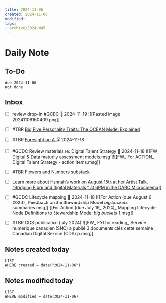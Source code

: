 ```yaml
---
title: 2024-11-06
created: 2024-11-06
modified: 
tags: 
- archive/2024-W45
---
```

# Daily Note

## To-Do
```tasks
due 2024-11-06
not done
```
## Inbox
- [ ] review drop-in #GCDC 📅 2024-11-19
      ![[Pasted image 20241106160409.png]]

- [ ] #TBR [Big Five Personality Traits: The OCEAN Model Explained](https://positivepsychology.com/big-five-personality-theory/) 
- [ ] #TBR [Foresight on AI ](https://gcxgce.sharepoint.com/teams/1000829/Shared%20Documents/Forms/AllItems.aspx?id=%2Fteams%2F1000829%2FShared%20Documents%2FDocuments%2FLearning%20%2D%20Apprentissage%2FForesight%20research%20and%20thinking%20%2D%20Recherche%20et%20r%C3%A9flexion%20de%20prospective%2FPolicy%20Horizons%20foresight%20products%2FForesight%20on%20AI%20%E2%80%93%20La%20prospective%20de%20l%E2%80%99IA%2FSecond%20iteration%20%28July%202024%29%20%2D%20Deuxi%C3%A8me%20version%20%28juillet%202024%29%2FPolicy%20Horizons%20Canada%20%2D%20Second%20Iteration%2D%20Foresight%20on%20AI%5FPolicy%20considerations%20%2D%20EN%20%2D%20July%202024%2Epdf&parent=%2Fteams%2F1000829%2FShared%20Documents%2FDocuments%2FLearning%20%2D%20Apprentissage%2FForesight%20research%20and%20thinking%20%2D%20Recherche%20et%20r%C3%A9flexion%20de%20prospective%2FPolicy%20Horizons%20foresight%20products%2FForesight%20on%20AI%20%E2%80%93%20La%20prospective%20de%20l%E2%80%99IA%2FSecond%20iteration%20%28July%202024%29%20%2D%20Deuxi%C3%A8me%20version%20%28juillet%202024%29&p=true&ga=1&LOF=1) ⏳ 2024-11-18
- [ ] #GCDC Review materials re: Digital Talent Strategy 📅 2024-11-18
      ![[FW_ Digital & Data maturity assessment models.msg]]![[FW_ For ACTION_ Digital Talent Strategy - action items.msg]]

- [ ] #TBR Flowers and Numbers substack 
- [ ] [Learn more about Hannah’s work on August 15th at her Artist Talk, “Bridging Fibre and Digital Materials,” at 6PM in the DARC Microcinema](https://www.instagram.com/p/C9cwW7GtHzi/?igsh=eDNvb2RidXFydmcy)]]⁠ 
- [ ] #GCDC Lifecycle mapping 📅 2024-11-18
      ![[For Action (due August 6 2024)_ Feedback on the Stewardship Model _big buckets_ summaries.msg]]![[For Action (due July 19_ 2024)_ Mapping Lifecycle Node Definitions to Stewardship Model _big buckets_ 1.msg]]
- [ ] #TBR CDS publication (july 2024)
      ![[FW_ FYI for reading_ Service numérique canadien (SNC) a publié 3 documents clés cette semaine _ Canadian Digital Service (CDS) p.msg]]
## Notes created today
```dataview
LIST
WHERE created = date("2024-11-06")
```
## Notes modified today
```dataview
LIST
WHERE modified = date(2024-11-06)
```
